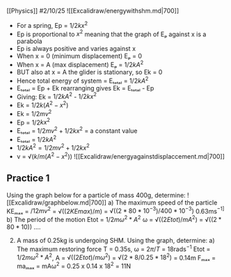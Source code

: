 [[Physics]]
#2/10/25 
![[Excalidraw/energywithshm.md|700]]
- For a spring, Ep = $1/2 kx^2$
- Ep is proportional to $x^2$ meaning that the graph of Eₚ against x is a parabola
- Ep is always positive and varies against x
- When x = 0 (minimum displacement) Eₚ = 0
- When x = A (max displacement) Eₚ = $1/2kA^2$
- BUT also at x = A the glider is stationary, so Ek = 0
- Hence total energy of system = Eₜₒₜₐₗ = $1/2kA^2$
- Eₜₒₜₐₗ = Ep + Ek rearranging gives Ek = Eₜₒₜₐₗ - Ep
- Giving: Ek = $1/2kA^2$ - $1/2kx^2$
- Ek = $1/2k(A^2 - x^2)$
- Ek = $1/2mv^2$
- Ep = 1/2$kx^2$
- Eₜₒₜₐₗ = $1/2mv^2 + 1/2kx^2$ = a constant value
- Eₜₒₜₐₗ = $1/2kA^2$
- $1/2kA^2 = 1/2mv^2 + 1/2kx^2$ 
- v = $√(k/m(A^2 - x^2))$
![[Excalidraw/energyagainstdisplaccement.md|700]]
## Practice 1
Using the graph below for a particle of mass 400g, determine:
![[Excalidraw/graphbelow.md|700]]
a) The maximum speed of the particle
	KEₘₐₓ  = $/12mv^2$ = $√((2KEmax) / m)$ = $√((2 * 80 * 10^{-3}) / 400 * 10^{-3})$ 0.63ms$^{-1]}$
b) The period of the motion
	Etot = $1/2mω^2 * A^2$ 
	ω = $√((2Etot) / mA^2)$ = $√((2 * 80 * 10))$ ....

2. A mass of 0.25kg is undergoing SHM. Using the graph, determine:
	a) The maximum restoring force
	T = 0.35s, ω = $2π/T$ = 18rads$^{-1}$
	Etot = $1/2mω^2 * A^2$, A = $√((2Etot) / mω^2)$ = $√(2*8 / 0.25*18^2)$ = 0.14m
	Fₘₐₓ  = maₘₐₓ = mAω$^2$ = 0.25 x 0.14 x 18$^2$ = 11N
